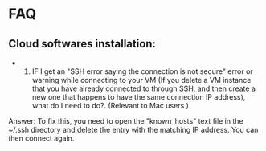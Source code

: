 # FAQ

## Cloud softwares installation:

* 1. IF I get an "SSH error saying the connection is not secure" error or warning while connecting to your VM (If you delete a VM instance that you have already connected to through SSH, 
and then create a new one that happens to have the same connection IP address), what do I need to do?. (Relevant to Mac users )

Answer: To fix this, you need to open the "known_hosts"  text file in the ~/.ssh directory and delete the entry with the matching IP address. You can then connect again.


